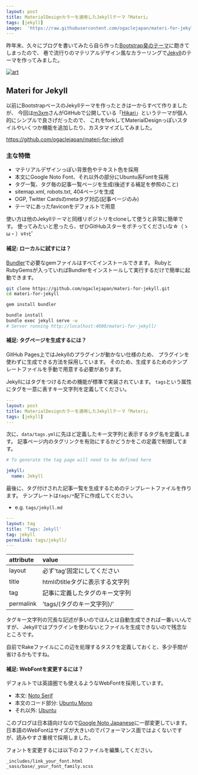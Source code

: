 ```yaml
---
layout: post
title: MaterialDesignカラーを適用したJekyllテーマ「Materi」
tags: [jekyll]
image:  'https://raw.githubusercontent.com/ogaclejapan/materi-for-jekyll/master/art/materi_device_art.png'
---
```


昨年末、久々にブログを書いてみたら自ら作った[Bootstrap臭のテーマ][jekyllstrap]に飽きてしまったので、
巷で流行りのマテリアルデザイン風なカラーリングで[Jekyll][jekyll]のテーマを作ってみました。

[![art][materi-art]]("https://github.com/ogaclejapan/materi-for-jekyll")


## Materi for Jekyll

以前にBootstrapベースのJekyllテーマを作ったときは一からすべて作りましたが、
今回は[m3xm][hikari-author]さんがGitHubで公開している「[Hikari][hikari]」というテーマが個人的にシンプルで良さげだったので、
これをforkしてMaterialDesignっぽいスタイルやいくつか機能を追加したり、カスタマイズしてみました。

<https://github.com/ogaclejapan/materi-for-jekyll>


### 主な特徴

* マテリアルデザインっぽい背景色やテキスト色を採用
* 本文にGoogle Noto Font、それ以外の部分にUbuntu系Fontを採用
* タグ一覧、タグ毎の記事一覧ページを生成(後述する補足を参照のこと)
* sitemap.xml, robots.txt, 404ページを生成
* OGP, Twitter Cardsのmetaタグ対応(記事ページのみ)
* テーマにあったfaviconをデフォルトで用意


使い方は他のJekyllテーマと同様リポジトリをcloneして使うと非常に簡単です。
使ってみたいと思ったら、ぜひGitHubスターをポチってくださいな☆（ゝω・）vｷｬﾋﾟ


#### 補足: ローカルに試すには？

[Bundler][bundler]で必要なgemファイルはすべてインストールできます。
RubyとRubyGemsが入っていればBundlerをインストールして実行するだけで簡単に起動できます。

```bash
git clone https://github.com/ogaclejapan/materi-for-jekyll.git
cd materi-for-jekyll

gem install bundler

bundle install
bundle exec jekyll serve -w
# Server running http://localhost:4000/materi-for-jekyll/

```


#### 補足: タグページを生成するには？

GitHub Pages上ではJekyllのプラグインが動かない仕様のため、
プラグインを使わずに生成できる方法を採用しています。
そのため、生成するためのテンプレートファイルを手動で用意する必要があります。


Jekyllにはタグをつけるための機能が標準で実装されています。
`tags`という属性にタグを一意に表すキー文字列を定義してください。

```yaml
---
layout: post
title: MaterialDesignカラーを適用したJekyllテーマ「Materi」
tags: [jekyll]
---
```

次に、`data/tags.yml`に先ほど定義したキー文字列と表示するタグ名を定義します。
記事ページ内のタグリンクを有効にするかどうかをこの定義で制御してます。

```yaml
# To generate the tag page will need to be defined here

jekyll:
  name: Jekyll
```

最後に、タグ付けされた記事一覧を生成するためのテンプレートファイルを作ります。
テンプレートは`tags/*`配下に作成してください。

* e.g. `tags/jekyll.md`

```yaml
---
layout: tag
title: 'Tags: Jekyll'
tag: jekyll
permalink: tags/jekyll/
---
```

attribute | value
:----|:----
layout | 必ず'tag'固定にしてください
title | htmlのtitleタグに表示する文字列
tag | 記事に定義したタグのキー文字列
permalink | 'tags/(タグのキー文字列)/'

タグキー文字列の冗長な記述が多いのでほんとは自動生成できれば一番いいんですが、
Jekyllではプラグインを使わないとファイルを生成できないので残念なところです。

自前でRakeファイルにこの辺を処理するタスクを定義しておくと、多少手間が省けるかもですね。


#### 補足: WebFontを変更するには？

デフォルトでは英語圏でも使えるようなWebFontを採用しています。

* 本文: [Noto Serif][webfont-noto-serif]
* 本文のコード部分: [Ubuntu Mono][webfont-ubuntu-mono]
* それ以外: [Ubuntu][webfont-ubuntu]


このブログは日本語向けなので[Google Noto Japanese][webfont-noto-japanese]に一部変更しています。
日本語のWebFontはサイズが大きいのでパフォーマンス面ではよくないですが、読みやすさ重視で採用しました。


フォントを変更するには以下の２ファイルを編集してください。

`_includes/link_your_font.html`  
`_sass/base/_your_font_family.scss`


[jekyll]: http://jekyllrb.com/
[jekyllstrap]: https://github.com/ogaclejapan/jekyllstrap
[hikari]: https://github.com/m3xm/hikari-for-Jekyll
[hikari-author]: https://github.com/m3xm
[bundler]: http://bundler.io/
[webfont-noto-serif]: https://www.google.com/fonts/specimen/Noto+Serif
[webfont-noto-japanese]: http://www.google.com/fonts/earlyaccess
[webfont-ubuntu]: https://www.google.com/fonts/specimen/Ubuntu
[webfont-ubuntu-mono]: https://www.google.com/fonts/specimen/Ubuntu+Mono

[materi-art]: https://raw.githubusercontent.com/ogaclejapan/materi-for-jekyll/master/art/materi_device_art.png

